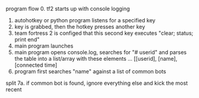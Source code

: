 program flow
0. tf2 starts up with console logging
1. autohotkey or python program listens for a specified key
2. key is grabbed, then the hotkey presses another key
3. team fortress 2 is configed that this second key executes "clear; status; print end"
4. main program launches
5. main program opens console.log, searches for "# userid" and parses the table into a list/array with these elements
      ... [[userid], [name], [connected time]
6. program first searches "name" against a list of common bots

split
7a. if common bot is found, ignore everything else and kick the most recent
